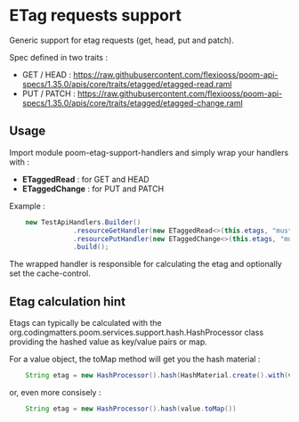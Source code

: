 # ETag requests support

Generic support for etag requests (get, head, put and patch).

Spec defined in two traits :

* GET /
  HEAD : https://raw.githubusercontent.com/flexiooss/poom-api-specs/1.35.0/apis/core/traits/etagged/etagged-read.raml
* PUT /
  PATCH : https://raw.githubusercontent.com/flexiooss/poom-api-specs/1.35.0/apis/core/traits/etagged/etagged-change.raml

## Usage

Import module poom-etag-support-handlers and simply wrap your handlers with :

* **ETaggedRead** : for GET and HEAD
* **ETaggedChange** : for PUT and PATCH

Example :

```java
    new TestApiHandlers.Builder()
                .resourceGetHandler(new ETaggedRead<>(this.etags, "must-revalidate", getHandler, ResourceGetResponse.class))
                .resourcePutHandler(new ETaggedChange<>(this.etags, "must-revalidate", putHandler, ResourcePutResponse.class))
                .build();
```

The wrapped handler is responsible for calculating the etag and optionally set the cache-control.

## Etag calculation hint

Etags can typically be calculated with the org.codingmatters.poom.services.support.hash.HashProcessor class providing
the hashed value as key/value pairs or map.

For a value object, the toMap method will get you the hash material :

```java
    String etag = new HashProcessor().hash(HashMaterial.create().with(value.toMap()))
```

or, even more consisely :

```java
    String etag = new HashProcessor().hash(value.toMap())
```

